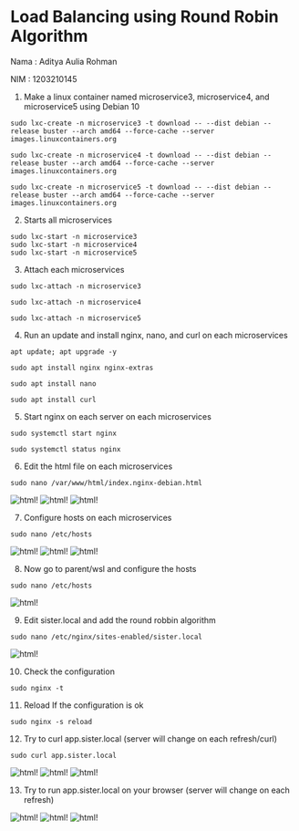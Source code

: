 
# Load Balancing using Round Robin Algorithm

Nama    : Aditya Aulia Rohman

NIM     : 1203210145

1. Make a linux container named microservice3, microservice4, and microservice5 using Debian 10

```
sudo lxc-create -n microservice3 -t download -- --dist debian --release buster --arch amd64 --force-cache --server images.linuxcontainers.org
```
```
sudo lxc-create -n microservice4 -t download -- --dist debian --release buster --arch amd64 --force-cache --server images.linuxcontainers.org
```
```
sudo lxc-create -n microservice5 -t download -- --dist debian --release buster --arch amd64 --force-cache --server images.linuxcontainers.org
```

2. Starts all microservices

```
sudo lxc-start -n microservice3
sudo lxc-start -n microservice4
sudo lxc-start -n microservice5
```

3. Attach each microservices

```
sudo lxc-attach -n microservice3
```
```
sudo lxc-attach -n microservice4
```
```
sudo lxc-attach -n microservice5
```

4. Run an update and install nginx, nano, and curl on each microservices

```
apt update; apt upgrade -y
```
```
sudo apt install nginx nginx-extras
```
```
sudo apt install nano
```
```
sudo apt install curl
```

5. Start nginx on each server on each microservices

```
sudo systemctl start nginx
```
```
sudo systemctl status nginx
```

6. Edit the html file on each microservices

```
sudo nano /var/www/html/index.nginx-debian.html
```

![html!](Images/1.png)
![html!](Images/1a.png)
![html!](Images/1b.png)

7. Configure hosts on each microservices

```
sudo nano /etc/hosts
```

![html!](Images/2.png)
![html!](Images/2a.png)
![html!](Images/2b.png)

8. Now go to parent/wsl and configure the hosts

```
sudo nano /etc/hosts
```
![html!](Images/3.png)

9. Edit sister.local and add the round robbin algorithm

```
sudo nano /etc/nginx/sites-enabled/sister.local
```

![html!](Images/4.png)

10. Check the configuration

```
sudo nginx -t
```

11. Reload If the configuration is ok

```
sudo nginx -s reload
```

12. Try to curl app.sister.local (server will change on each refresh/curl)

```
sudo curl app.sister.local
```

![html!](Images/5.png)
![html!](Images/5a.png)
![html!](Images/5b.png)

13. Try to run app.sister.local on your browser (server will change on each refresh)

![html!](Images/6.png)
![html!](Images/6a.png)
![html!](Images/6b.png)
